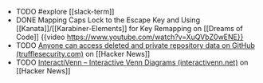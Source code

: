 - TODO #explore [[slack-term]]
- DONE Mapping Caps Lock to the Escape Key and Using [[Kanata]]/[[Karabiner-Elements]] for Key Remapping on [[Dreams of Code]]
  {{video https://www.youtube.com/watch?v=XuQVbZ0wENE}}
- TODO [Anyone can access deleted and private repository data on GitHub (trufflesecurity.com)](https://news.ycombinator.com/item?id=41060102) on [[Hacker News]]
- TODO [InteractiVenn – Interactive Venn Diagrams (interactivenn.net)](https://news.ycombinator.com/item?id=41057766) on [[Hacker News]]